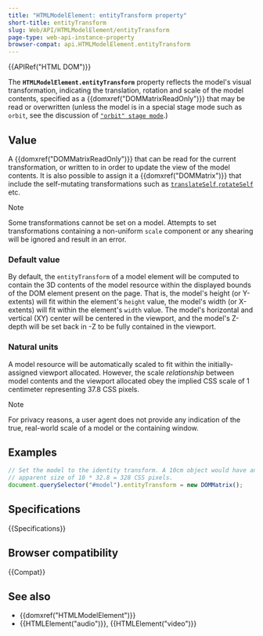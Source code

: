 ```yaml
---
title: "HTMLModelElement: entityTransform property"
short-title: entityTransform
slug: Web/API/HTMLModelElement/entityTransform
page-type: web-api-instance-property
browser-compat: api.HTMLModelElement.entityTransform
---
```


{{APIRef("HTML DOM")}}

The **`HTMLModelElement.entityTransform`** property reflects the model's visual transformation, indicating the translation, rotation and scale of the model contents, specified as a {{domxref("DOMMatrixReadOnly")}} that may be read or overwritten (unless the model is in a special stage mode such as `orbit`, see the discussion of [`"orbit" stage mode`](/en-US/docs/Web/API/HTMLModelElement/stageMode#orbit_mode).)

## Value

A {{domxref("DOMMatrixReadOnly")}} that can be read for the current transformation, or written to in order to update the view of the model contents. It is also possible to assign it a {{domxref("DOMMatrix")}} that include the self-mutating transformations such as [`translateSelf`](/en-US/docs/Web/API/DOMMatrix/translateSelf),[`rotateSelf`](/en-US/docs/Web/API/DOMMatrix/rotateSelf) etc.

> [!NOTE]
> Some transformations cannot be set on a model. Attempts to set transformations containing a non-uniform `scale` component or any shearing will be ignored and result in an error.

### Default value

By default, the `entityTransform` of a model element will be computed to contain the 3D contents of the model resource within the displayed bounds of the DOM element present on the page. That is, the model's height (or Y-extents) will fit within the element's `height` value, the model's width (or X-extents) will fit within the element's `width` value. The model's horizontal and vertical (XY) center will be centered in the viewport, and the model's Z-depth will be set back in -Z to be fully contained in the viewport.

### Natural units

A model resource will be automatically scaled to fit within the initially-assigned viewport allocated. However, the scale _relationship_ between model contents and the viewport allocated obey the implied CSS scale of 1 centimeter representing 37.8 CSS pixels.

> [!NOTE]
> For privacy reasons, a user agent does not provide any indication of the true, real-world scale of a model or the containing window.

## Examples

```js
// Set the model to the identity transform. A 10cm object would have an
// apparent size of 10 * 32.8 = 328 CSS pixels.
document.querySelector("#model").entityTransform = new DOMMatrix();
```

## Specifications

{{Specifications}}

## Browser compatibility

{{Compat}}

## See also

- {{domxref("HTMLModelElement")}}
- {{HTMLElement("audio")}}, {{HTMLElement("video")}}
